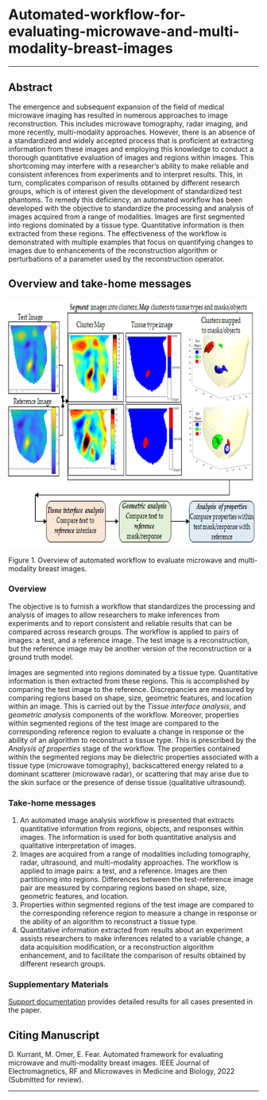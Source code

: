 # Automated-workflow-for-evaluating-microwave-and-multi-modality-breast-images

***

## Abstract
The emergence and subsequent expansion of the field of medical microwave imaging has resulted in numerous approaches to image reconstruction. This includes microwave tomography, radar imaging, and more recently, multi-modality approaches. However, there is an absence of a standardized and widely accepted process that is proficient at extracting information from these images and employing this knowledge to conduct a thorough quantitative evaluation of images and regions within images. This shortcoming may interfere with a researcher’s ability to make reliable and consistent inferences from experiments and to interpret results. This, in turn, complicates comparison of results obtained by different research groups, which is of interest given the development of standardized test phantoms. To remedy this deficiency, an automated workflow has been developed with the objective to standardize the processing and analysis of images acquired from a range of modalities. Images are first segmented into regions dominated by a tissue type. Quantitative information is then extracted from these regions. The effectiveness of the workflow is demonstrated with multiple examples that focus on quantifying changes to images due to enhancements of the reconstruction algorithm or perturbations of a parameter used by the reconstruction operator. 

## Overview and take-home messages

<!--- 
 ![](https://github.com/djkurran/Automated-framework-for-evaluating-microwave-and-multi-modality-breast-images/blob/main/overview.png)
This is an HTML comment in Markdown -->
<p align="center">
  <img width="700" height="500" src="https://github.com/djkurran/Automated-framework-for-evaluating-microwave-and-multi-modality-breast-images/blob/main/overview.png">
</p>

Figure 1. Overview of automated workflow to evaluate microwave and multi-modality breast images.

### Overview

The objective is to furnish a workflow that standardizes the processing and analysis of images to allow researchers to make inferences from experiments and to report consistent and reliable results that can be compared across research groups. The workflow is applied to pairs of images: a test, and a reference image.  The test image is a reconstruction, but the reference image may be another version of the reconstruction or a ground truth model. 

Images are segmented into regions dominated by a tissue type. Quantitative information is then extracted from these regions. This is accomplished by comparing the test image to the reference. Discrepancies are measured by comparing regions based on shape, size, geometric features, and location within an image. This is carried out by the *Tissue interface analysis*, and *geometric analysis* components of the workflow. Moreover, properties within segmented regions of the test image are compared to the corresponding reference region to evaluate a change in response or the ability of an algorithm to reconstruct a tissue type. This is prescribed by the *Analysis of properties* stage of the workflow. The properties contained within the segmented regions may be dielectric properties associated with a tissue type (microwave tomography), backscattered energy related to a dominant scatterer (microwave radar), or scattering that may arise due to the skin surface or the presence of dense tissue (qualitative ultrasound).

### Take-home messages

1. An automated image analysis workflow is presented that extracts quantitative information from regions, objects, and responses within images. The information is used for both quantitative analysis and qualitative interpretation of images.
2. Images are acquired from a range of modalities including tomography, radar, ultrasound, and multi-modality approaches. The workflow is applied to image pairs: a test, and a reference.  Images are then partitioning into regions. Differences between the test-reference image pair are measured by comparing regions based on shape, size, geometric features, and location. 
3. Properties within segmented regions of the test image are compared to the corresponding reference region to measure a change in response or the ability of an algorithm to reconstruct a tissue type. 
4. Quantitative information extracted from results about an experiment assists researchers to make inferences related to a variable change, a data acquisition modification, or a reconstruction algorithm enhancement, and to facilitate the comparison of results obtained by different research groups. 
 

### Supplementary Materials

[Support documentation](https://github.com/djkurran/Automated-framework-for-evaluating-microwave-and-multi-modality-breast-images/wiki) provides detailed results for all cases presented in the paper.

## Citing Manuscript

D. Kurrant, M. Omer, E. Fear. Automated framework for evaluating microwave and multi-modality breast images. IEEE Journal of Electromagnetics, RF and Microwaves in Medicine and Biology, 2022 (Submitted for review).

***
